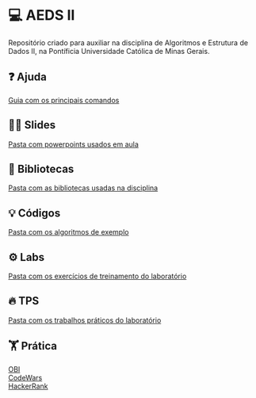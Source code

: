 # 💻 AEDS II
Repositório criado para auxiliar na disciplina de Algoritmos e Estrutura de Dados II, na Pontíficia Universidade Católica de Minas Gerais.

## ❓ Ajuda
[Guia com os principais comandos](fonte/ajuda/README.md)


## 👨‍⚕️ Slides
[Pasta com powerpoints usados em aula](aulas)


## 📁 Bibliotecas
[Pasta com as bibliotecas usadas na disciplina](fonte/ajuda/java)


## 💡 Códigos
[Pasta com os algoritmos de exemplo](fonte)


## ⚙️ Labs
[Pasta com os exercícios de treinamento do laboratório](labs)


## 🔥 TPS
[Pasta com os trabalhos práticos do laboratório](tps)


## 🏋️ Prática
[OBI](https://olimpiada.ic.unicamp.br/pratique/pu/)</br>
[CodeWars](https://www.codewars.com/dashboard)</br>
[HackerRank](https://www.hackerrank.com/dashboard)
